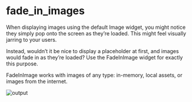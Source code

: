 # fade_in_images


When displaying images using the default Image widget, you might notice they simply pop onto the screen as they’re loaded. This might feel visually jarring to your users.

Instead, wouldn’t it be nice to display a placeholder at first, and images would fade in as they’re loaded? Use the FadeInImage widget for exactly this purpose.

FadeInImage works with images of any type: in-memory, local assets, or images from the internet.


![output]("fading-in-images.gif")